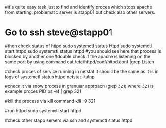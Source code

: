 #it's quite easy task just to find and identify proces which stops apache from starting. problematic server is stapp01 but check also other servers.

# Go to ssh steve@stapp01
#then check status of httpd
sudo systemctl status httpd
sudo systemctl start httpd
sudo systemctl status httpd 
#you should see here that process is blocked by another one
#double check if the  apache is listening on the same port by using command
cat /etc/httpd/conf/httpd.conf |grep Listen 

#check proces of service running in netstat it should be the same as it is in logs of systemctl status httpd
netstat -tulnp

#check it via show process in granular approach (grep 321) where 321 is example proces PID
ps -ef | grep 321

#kill the process via kill command 
kill -9 321

#run httpd 
sudo systemctl start httpd 

#check other stapp servers via ssh and systemctl status httpd 
